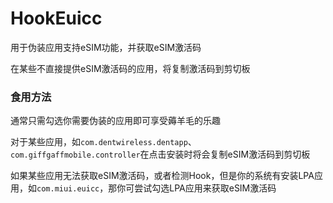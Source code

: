 # HookEuicc
用于伪装应用支持eSIM功能，并获取eSIM激活码

在某些不直接提供eSIM激活码的应用，将复制激活码到剪切板

### 食用方法
通常只需勾选你需要伪装的应用即可享受薅羊毛的乐趣

对于某些应用，如`com.dentwireless.dentapp`、`com.giffgaffmobile.controller`在点击安装时将会复制eSIM激活码到剪切板

如果某些应用无法获取eSIM激活码，或者检测Hook，但是你的系统有安装LPA应用，如`com.miui.euicc`，那你可尝试勾选LPA应用来获取eSIM激活码
